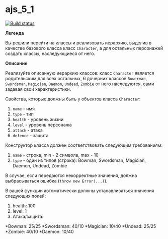 # ajs_5_1

[![Build status](https://ci.appveyor.com/api/projects/status/8hg0w0n2td1eno21?svg=true)](https://ci.appveyor.com/project/Stanislavsus-edu/hardoop-character)


**Легенда**

Вы решили перейти на классы и реализовать иерархию, выделив в качестве базового класса класс ```Character```, а для остальных персонажей создать классы, наследующиеся от него.

**Описание**

Реализуйте описанную иерархию классов: класс ```Character``` является родительским для всех остальных, 6 дочерних классов ```Bowerman```, ```Swordsman```, ```Magician```, ```Daemon```, ```Undead```, ```Zombie``` от него наследуются, сами задавая свои характеристики.

Свойства, которые должны быть у объектов класса ```Character```:

1. ```name``` - имя
2. ```type``` - тип
3. ```health``` - уровень жизни
4. ```level``` - уровень персонажа
5. ```attack``` - атака
6. ```defence``` - защита

Конструктор класса должен соответствовать следующим требованиям:

1. ```name``` - строка, min - 2 символа, max - 10
2. ```type``` - один из типов (строка): Bowman, Swordsman, Magician, Daemon, Undead, Zombie

В случае, если передаются некорректные значения, должна выбрасываться ошибка (```throw new Error(...)```).

В вашей функции автоматически должны устанавливаться значения следующих полей:

1. health: 100
2. level: 1
3. Атака/защита:

  *Bowman: 25/25
  *Swordsman: 40/10
  *Magician: 10/40
  *Undead: 25/25
  *Zombie: 40/10
  *Daemon: 10/40
